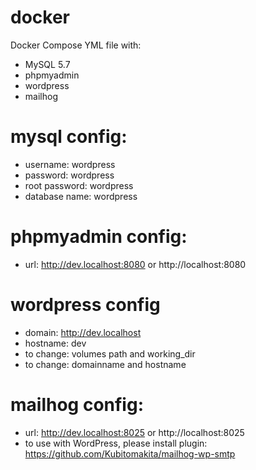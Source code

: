 # docker
Docker Compose YML file with:

* MySQL 5.7
* phpmyadmin
* wordpress
* mailhog

# mysql config:

* username: wordpress
* password: wordpress
* root password: wordpress
* database name: wordpress

# phpmyadmin config:

* url: http://dev.localhost:8080 or http://localhost:8080

# wordpress config

* domain: http://dev.localhost
* hostname: dev
* to change: volumes path and working_dir
* to change: domainname and hostname

# mailhog config:

* url: http://dev.localhost:8025 or http://localhost:8025
* to use with WordPress, please install plugin: https://github.com/Kubitomakita/mailhog-wp-smtp

